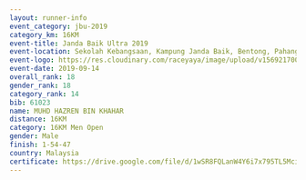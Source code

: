 ```yaml
---
layout: runner-info 
event_category: jbu-2019 
category_km: 16KM 
event-title: Janda Baik Ultra 2019
event-location: Sekolah Kebangsaan, Kampung Janda Baik, Bentong, Pahang, Malaysia 
event-logo: https://res.cloudinary.com/raceyaya/image/upload/v1569217009/logo/janda-baik_vch1pc.jpg 
event-date: 2019-09-14 
overall_rank: 18
gender_rank: 18
category_rank: 14
bib: 61023
name: MUHD HAZREN BIN KHAHAR
distance: 16KM
category: 16KM Men Open
gender: Male
finish: 1-54-47
country: Malaysia
certificate: https://drive.google.com/file/d/1wSR8FQLanW4Y6i7x795TL5McixOI8AKX/view?usp=sharing
---
```

